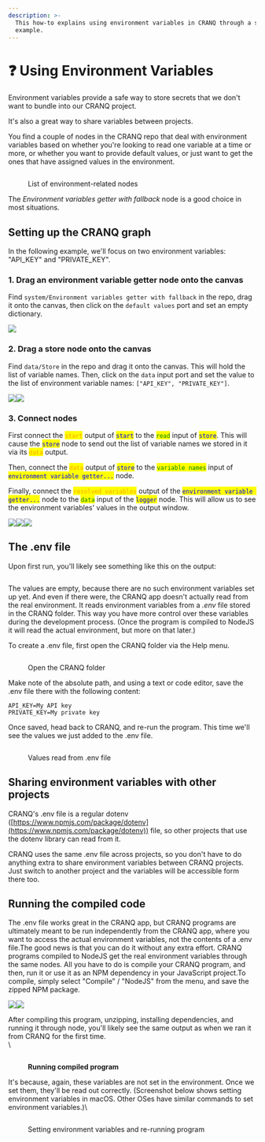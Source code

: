 ```yaml
---
description: >-
  This how-to explains using environment variables in CRANQ through a simple
  example.
---
```


# ❓ Using Environment Variables

Environment variables provide a safe way to store secrets that we don't want to bundle into our CRANQ project.

It's also a great way to share variables between projects.

You find a couple of nodes in the CRANQ repo that deal with environment variables based on whether you're looking to read one variable at a time or more, or whether you want to provide default values, or just want to get the ones that have assigned values in the environment.

<figure><img src="../.gitbook/assets/Screenshot 2022-09-18 at 11.50.53 (1).png" alt=""><figcaption><p>List of environment-related nodes</p></figcaption></figure>

The _Environment variables getter with fallback_ node is a good choice in most situations.

## **Setting up the CRANQ graph**

In the following example, we'll focus on two environment variables: "API\_KEY" and "PRIVATE\_KEY".

### **1. Drag an environment variable getter node onto the canvas**

Find `system/Environment variables getter with fallback` in the repo, drag it onto the canvas, then click on the `default values` port and set an empty dictionary.

<img src="../.gitbook/assets/image (6) (1).png" alt="" data-size="original">![](<../.gitbook/assets/image (1) (1).png>)

### **2. Drag a store node onto the canvas**

Find `data/Store` in the repo and drag it onto the canvas. This will hold the list of variable names. Then, click on the `data` input port and set the value to the list of environment variable names: `["API_KEY", "PRIVATE_KEY"]`.

![](<../.gitbook/assets/image (7) (1).png>)![](<../.gitbook/assets/image (12) (1).png>)

### **3. Connect nodes**

First connect the <mark style="color:orange;">`start`</mark> output of <mark style="color:blue;">`start`</mark> to the <mark style="color:green;">`read`</mark> input of <mark style="color:blue;">`store`</mark>. This will cause the <mark style="color:blue;">`store`</mark> node to send out the list of variable names we stored in it via its <mark style="color:orange;">`data`</mark> output.

Then, connect the <mark style="color:orange;">`data`</mark> output of <mark style="color:blue;">`store`</mark> to the <mark style="color:green;">`variable names`</mark> input of <mark style="color:blue;">`environment variable getter...`</mark> node.

Finally, connect the <mark style="color:orange;">`resolved variables`</mark> output of the <mark style="color:blue;">`environment variable getter...`</mark> node to the <mark style="color:green;">`data`</mark> input of the <mark style="color:blue;">`logger`</mark> node. This will allow us to see the environment variables' values in the output window.

![](<../.gitbook/assets/image (4) (1).png>)![](<../.gitbook/assets/image (13) (1).png>)![](<../.gitbook/assets/image (5) (1).png>)

## **The .env file**

Upon first run, you'll likely see something like this on the output:

<figure><img src="../.gitbook/assets/image (9).png" alt=""><figcaption></figcaption></figure>

The values are empty, because there are no such environment variables set up yet. And even if there were, the CRANQ app doesn't actually read from the real environment. It reads environment variables from a _.env_ file stored in the CRANQ folder. This way you have more control over these variables during the development process. (Once the program is compiled to NodeJS it will read the actual environment, but more on that later.)

To create a .env file, first open the CRANQ folder via the Help menu.

<figure><img src="../.gitbook/assets/image (3).png" alt=""><figcaption><p>Open the CRANQ folder</p></figcaption></figure>

Make note of the absolute path, and using a text or code editor, save the .env file there with the following content:

```
API_KEY=My API key
PRIVATE_KEY=My private key
```

Once saved, head back to CRANQ, and re-run the program. This time we'll see the values we just added to the .env file.

<figure><img src="../.gitbook/assets/image (3).png" alt=""><figcaption><p>Values read from .env file</p></figcaption></figure>

## **Sharing environment variables with other projects**

CRANQ's .env file is a regular dotenv ([https://www.npmjs.com/package/dotenv](https://www.npmjs.com/package/dotenv)) file, so other projects that use the dotenv library can read from it.

CRANQ uses the same .env file across projects, so you don't have to do anything extra to share environment variables between CRANQ projects. Just switch to another project and the variables will be accessible form there too.

## **Running the compiled code**

The .env file works great in the CRANQ app, but CRANQ programs are ultimately meant to be run independently from the CRANQ app, where you want to access the actual environment variables, not the contents of a .env file.The good news is that you can do it without any extra effort. CRANQ programs compiled to NodeJS get the real environment variables through the same nodes. All you have to do is compile your CRANQ program, and then, run it or use it as an NPM dependency in your JavaScript project.To compile, simply select "Compile" / "NodeJS" from the menu, and save the zipped NPM package.

![](https://files.gitbook.com/v0/b/gitbook-x-prod.appspot.com/o/spaces%2FOAyvGDT2zXMtcUTDVXAy%2Fuploads%2FfxSeBu3rSZtgpPhw3FQ4%2FScreenshot%202022-09-18%20at%2013.58.58.png?alt=media\&token=74e80aa1-c178-4db5-8bc4-a5a6e841bb18)![](<../.gitbook/assets/image (10).png>)

After compiling this program, unzipping, installing dependencies, and running it through node, you'll likely see the same output as when we ran it from CRANQ for the first time.\
\


<figure><img src="https://files.gitbook.com/v0/b/gitbook-x-prod.appspot.com/o/spaces%2FOAyvGDT2zXMtcUTDVXAy%2Fuploads%2FYeXXMy7u0W7X4Llc5WmF%2FScreenshot%202022-09-18%20at%2014.04.10.png?alt=media&#x26;token=5fd73c2f-b486-4823-80ad-9a5e97d647f1" alt=""><figcaption><p><strong>Running compiled program</strong></p></figcaption></figure>

It's because, again, these variables are not set in the environment. Once we set them, they'll be read out correctly. (Screenshot below shows setting environment variables in macOS. Other OSes have similar commands to set environment variables.)\


<figure><img src="https://files.gitbook.com/v0/b/gitbook-x-prod.appspot.com/o/spaces%2FOAyvGDT2zXMtcUTDVXAy%2Fuploads%2Fh8qnXwFoK0EJUkykcg7f%2FScreenshot%202022-09-18%20at%2014.07.07.png?alt=media&#x26;token=128aba03-3c31-4d01-b3af-72ee0a0d43dd" alt=""><figcaption><p>Setting environment variables and re-running program</p></figcaption></figure>
